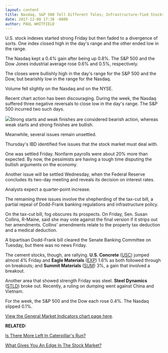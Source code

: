 ```yaml
---
layout: content
title: Nasdaq, S&P 500 Tell Different Tales; Infrastructure-Tied Stocks Up
date: 2017-12-08 17:38 -0800
author: PAUL WHITFIELD
---
```






U.S. stock indexes started strong Friday but then faded to a divergence of sorts. One index closed high in the day's range and the other ended low in the range.




 The Nasdaq kept a 0.4% gain after being up 0.8%. The S&P 500 and the Dow Jones industrial average rose 0.6% and 0.5%, respectively.


The closes were bullishly high in the day's range for the S&P 500 and the Dow, but bearishly low in the range for the Nasdaq.


Volume fell slightly on the Nasdaq and on the NYSE.


Recent chart action has been discouraging. During the week, the Nasdaq suffered three negative reversals to close low in the day's range. The S&P 500 incurred two such days.


![](https://www.investors.com/wp-content/uploads/2017/12/MP5_120817-192x300.jpg)Strong starts and weak finishes are considered bearish action, whereas weak starts and strong finishes are bullish.


Meanwhile, several issues remain unsettled.


Thursday's IBD identified five issues that the stock market must deal with.


One was settled Friday. Nonfarm payrolls were about 20% more than expected. By now, the pessimists are having a tough time disputing the bullish arguments on the economy.


Another issue will be settled Wednesday, when the Federal Reserve concludes its two-day meeting and reveals its decision on interest rates.


Analysts expect a quarter-point increase.


The remaining three issues involve the shepherding of the tax-cut bill, a partial repeal of Dodd-Frank banking regulations and infrastructure policy.


On the tax-cut bill, fog obscures its prospects. On Friday, Sen. Susan Collins, R-Maine, said she may vote against the final version if it strips out her amendments. Collins' amendments relate to the property tax deduction and a medical deduction.


A bipartisan Dodd-Frank bill cleared the Senate Banking Committee on Tuesday, but there was no news Friday.


The cement stocks, though, are rallying. **U.S. Concrete** ([USC](https://research.investors.com/quote.aspx?symbol=USC)) jumped almost 4% Friday and **Eagle Materials** ([EXP](https://research.investors.com/quote.aspx?symbol=EXP)) 1.6% as both followed through on breakouts; and **Summit Materials** ([SUM](https://research.investors.com/quote.aspx?symbol=SUM)) 3%, a gain that involved a breakout.


Another area that showed strength Friday was steel. **Steel Dynamics** ([STLD](https://research.investors.com/quote.aspx?symbol=STLD)) broke out. Recently, a ruling on dumping went against China and Vietnam.


For the week, the S&P 500 and the Dow each rose 0.4%. The Nasdaq slipped 0.1%.


[View the General Market Indicators chart page here](https://www.investors.com/wp-content/uploads/2017/12/GMI_121117.pdf).


**RELATED:**


[Is There More Left In Caterpillar's Run?](https://www.investors.com/stock-lists/ibd-big-cap-20/is-there-more-left-in-caterpillars-run/)


[What Gives You An Edge In The Stock Market?](https://www.investors.com/how-to-invest/investors-corner/what-is-the-biggest-key-for-every-investor-who-wants-big-profits-in-stocks/)




